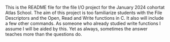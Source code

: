 This is the README file for the file I/O project for the January 2024 cohortat Atlas School. The aim of this project is too familiarize students with the File Descriptors and the Open, Read and Write functions in C. It also will include a few other commands. As someone who already studied write functions I assume I will be aided by this. Yet as always, sometimes the answer teaches more than the questions do.
